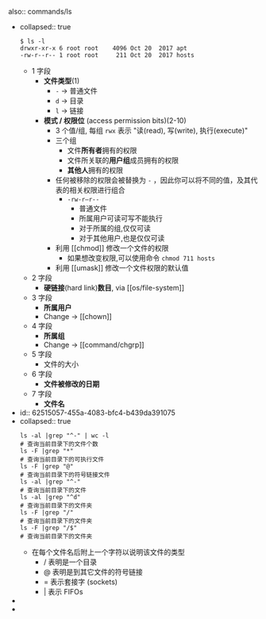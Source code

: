 also:: commands/ls
- collapsed:: true
  ```shell
  $ ls -l
  drwxr-xr-x 6 root root    4096 Oct 20  2017 apt
  -rw-r--r-- 1 root root     211 Oct 20  2017 hosts
  ```
  - 1 字段
    - **文件类型**(1)
      - `-` -> 普通文件
      - `d` -> 目录
      - `l` -> 链接
    - **模式 / 权限位** (access permission bits)(2-10)
      - 3 个值/组, 每组 `rwx` 表示 "读(read), 写(write), 执行(execute)"
      - 三个组
        - 文件**所有者**拥有的权限
        - 文件所关联的**用户组**成员拥有的权限
        - **其他人**拥有的权限
      - 任何被移除的权限会被替换为 `-` ，因此你可以将不同的值，及其代表的相关权限进行组合
        - `-rw-r–r--`
          - 普通文件
          - 所属用户可读可写不能执行
          - 对于所属的组,仅仅可读
          - 对于其他用户,也是仅仅可读
      - 利用 [[chmod]] 修改一个文件的权限
        - 如果想改变权限,可以使用命令 `chmod 711 hosts`
      - 利用 [[umask]] 修改一个文件权限的默认值
  - 2 字段
    - **硬链接**(hard link)**数目**, via [[os/file-system]]
  - 3 字段
    - **所属用户**
    - Change -> [[chown]]
  - 4 字段
    - **所属组**
    - Change -> [[command/chgrp]]
  - 5 字段
    - 文件的大小
  - 6 字段
    - **文件被修改的日期**
  - 7 字段
    - **文件名**
- id:: 62515057-455a-4083-bfc4-b439da391075
- collapsed:: true
  ```shell
  ls -al |grep "^-" | wc -l
  # 查询当前目录下的文件个数
  ls -F |grep "*"
  # 查询当前目录下的可执行文件
  ls -F |grep "@"
  # 查询当前目录下的符号链接文件
  ls -al |grep "^-"
  # 查询当前目录下的文件
  ls -al |grep "^d"
  # 查询当前目录下的文件夹
  ls -F |grep "/"
  # 查询当前目录下的文件夹
  ls -F |grep "/$"
  # 查询当前目录下的文件夹
  ```
  - 在每个文件名后附上一个字符以说明该文件的类型
    - / 表明是一个目录
    - @ 表明是到其它文件的符号链接
    - = 表示套接字 (sockets)
    - | 表示 FIFOs
-
-
